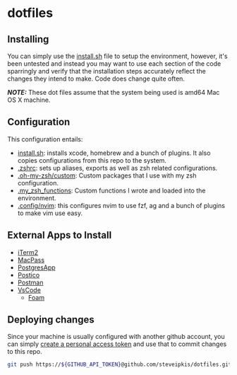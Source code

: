 # dotfiles

## Installing

You can simply use the [install.sh](install.sh) file to setup the environment, however, it's been untested and instead you may want to use each section of the code sparringly and verify that the installation steps accurately reflect the changes they intend to make. Code does change quite often.

***NOTE:*** These dot files assume that the system being used is amd64 Mac OS X machine.

## Configuration

This configuration entails:

* [install.sh](install.sh): installs xcode, homebrew and a bunch of plugins. It also copies configurations from this repo to the system.
* [.zshrc](.zshrc): sets up aliases, exports as well as zsh related configurations.
* [.oh-my-zsh/custom](.oh-my-zsh/custom): Custom packages that I use with my zsh configuration.
* [.my_zsh_functions](.my_zsh_functions): Custom functions I wrote and loaded into the environment.
* [.config/nvim](.config/nvim): this configures nvim to use fzf, ag and a bunch of plugins to make vim use easy.

## External Apps to Install

* [iTerm2](https://iterm2.com/downloads.html)
* [MacPass](https://github.com/MacPass/MacPass)
* [PostgresApp](https://postgresapp.com/downloads.html)
* [Postico](https://eggerapps.at/postico/)
* [Postman](https://www.postman.com/downloads/)
* [VsCode](https://code.visualstudio.com/download)
  * [Foam](https://github.com/foambubble/foam)

## Deploying changes

Since your machine is usually configured with another github account, you can simply [create a personal access token](https://docs.github.com/en/authentication/keeping-your-account-and-data-secure/creating-a-personal-access-token) and use that to commit changes to this repo.

```bash
git push https://${GITHUB_API_TOKEN}@github.com/steveipkis/dotfiles.git
```
